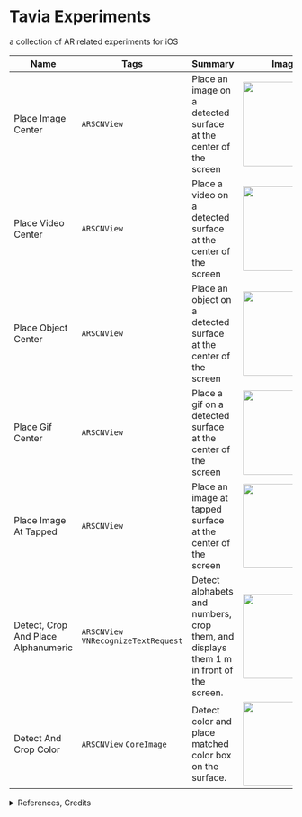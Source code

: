 # Tavia Experiments
a collection of AR related experiments for iOS


|Name|Tags|Summary|Image
|-|-|-|-
|Place Image Center|`ARSCNView`|Place an image on a detected surface at the center of the screen| <img src="https://user-images.githubusercontent.com/38557170/163950741-b0b64ffb-cb16-44b4-aab5-b743160518c7.GIF" height=150>
|Place Video Center|`ARSCNView`|Place a video on a detected surface at the center of the screen|<img src="https://user-images.githubusercontent.com/38557170/163950807-82a032fc-567a-4f64-bbd4-b5a7cee082c4.GIF" height=150>
|Place Object Center|`ARSCNView`|Place an object on a detected surface at the center of the screen|<img src="https://user-images.githubusercontent.com/38557170/163950906-2837ab58-da86-438b-b50b-2ee0e8ff8312.GIF" height=150>
|Place Gif Center|`ARSCNView`|Place a gif on a detected surface at the center of the screen|<img src="https://user-images.githubusercontent.com/38557170/163950837-bac6c9ba-d29a-489d-86fe-2fcd64c82b87.GIF" height=150>
|Place Image At Tapped|`ARSCNView`|Place an image at tapped  surface at the center of the screen|<img src="https://user-images.githubusercontent.com/38557170/163950848-4c3ea294-ec4e-4b6f-bc77-157480be42a2.GIF" height=150>
|Detect, Crop And Place Alphanumeric|`ARSCNView` `VNRecognizeTextRequest`|Detect alphabets and numbers, crop them, and displays them 1 m in front of the screen.|<img src="https://user-images.githubusercontent.com/38557170/168453889-5e7e11b0-50ac-4d7a-80c2-2071fef5d4a9.GIF" height=150>
|Detect And Crop Color|`ARSCNView` `CoreImage`|Detect color and place matched color box on the surface.|<img src="https://user-images.githubusercontent.com/38557170/168453907-8f855653-ce27-4e0f-83cb-befd086cdff0.GIF" height=150>

<details>
<summary>References, Credits</summary>
Photos

```
Source：National Diet Library, Japan "NDL imagebank": https://rnavi.ndl.go.jp/imagebank/
  蓑輪金杉三河しま: https://rnavi.ndl.go.jp/imagebank/data/post-42.html
  甲斐　さるはし: https://rnavi.ndl.go.jp/imagebank/data/post-12.html
  新橋ステンシヨン: https://rnavi.ndl.go.jp/imagebank/data/post-11.html
```

Movies

```
Pexels: https://www.pexels.com
  Video by Mohit Jain from Pexels: https://www.pexels.com/video/light-festival-in-celebration-of-hindu-festival-5951236/
  Video by Zlatin Georgiev from Pexels: https://www.pexels.com/video/close-up-view-of-sea-lion-swimming-underwater-5607745/
  Video by Zlatin Georgiev from Pexels: https://www.pexels.com/video/time-lapse-video-of-mountain-scenery-during-golden-hour-5598970/
```

GIFs
```
マップラボ-地図アイコンを無料ダウンロード MAPLAB: https://maplab-icon.com/blog-category-30.html
  立体的な物流倉庫に荷物を運ぶフォークリフトのGIFアニメ: https://maplab-icon.com/blog-entry-666.html
  犬(柴犬)が尻尾を振るGIFアニメ: https://maplab-icon.com/blog-entry-744.html
  立体的な交通警備員のGIFアニメ: https://maplab-icon.com/blog-entry-806.html
```

Colors

```
カラーユニバーサルデザイン推奨配色セット ver. 4: https://jfly.uni-koeln.de/colorset/
```

Source code

```
GIF-Swift: https://github.com/kiritmodi2702/GIF-Swift/blob/e4b1d2656118b6268d0a015b3a5edf09c6bf6936/GIF-Swift/iOSDevCenters%2BGIF.swift
```

ML Model

```
YOLOv3 (Object Detection): https://developer.apple.com/machine-learning/models/
```
</details>
